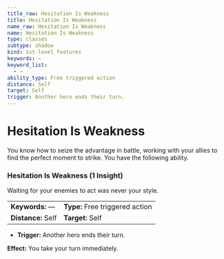 ```yaml
---
title_raw: Hesitation Is Weakness
title: Hesitation Is Weakness
name_raw: Hesitation Is Weakness
name: Hesitation Is Weakness
type: classes
subtype: shadow
kind: 1st-level features
keywords: —
keyword_list:
  - —
ability_type: Free triggered action
distance: Self
target: Self
trigger: Another hero ends their turn.
---
```


# Hesitation Is Weakness

You know how to seize the advantage in battle, working with your allies to find the perfect moment to strike. You have the following ability.

### Hesitation Is Weakness (1 Insight)

Waiting for your enemies to act was never your style.

|                    |                                 |
| :----------------- | :------------------------------ |
| **Keywords:** —    | **Type:** Free triggered action |
| **Distance:** Self | **Target:** Self                |

- **Trigger:** Another hero ends their turn.

**Effect:** You take your turn immediately.
